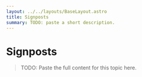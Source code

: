 ```yaml
---
layout: ../../layouts/BaseLayout.astro
title: Signposts
summary: TODO: paste a short description.
---
```


# Signposts

> TODO: Paste the full content for this topic here.
